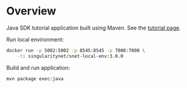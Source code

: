 # Overview

Java SDK tutorial application built using Maven. See the [tutorial
page](https://dev.singularitynet.io/tutorials/client/java).

Run local environment:
```sh
docker run -p 5002:5002 -p 8545:8545 -p 7000:7000 \
    -ti singularitynet/snet-local-env:3.0.0
```

Build and run application:
```sh
mvn package exec:java
```
